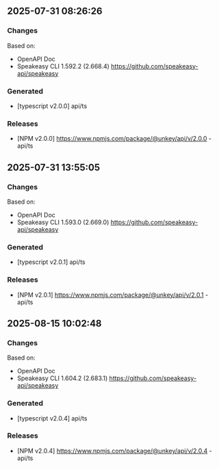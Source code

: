 

## 2025-07-31 08:26:26
### Changes
Based on:
- OpenAPI Doc  
- Speakeasy CLI 1.592.2 (2.668.4) https://github.com/speakeasy-api/speakeasy
### Generated
- [typescript v2.0.0] api/ts
### Releases
- [NPM v2.0.0] https://www.npmjs.com/package/@unkey/api/v/2.0.0 - api/ts

## 2025-07-31 13:55:05
### Changes
Based on:
- OpenAPI Doc  
- Speakeasy CLI 1.593.0 (2.669.0) https://github.com/speakeasy-api/speakeasy
### Generated
- [typescript v2.0.1] api/ts
### Releases
- [NPM v2.0.1] https://www.npmjs.com/package/@unkey/api/v/2.0.1 - api/ts

## 2025-08-15 10:02:48
### Changes
Based on:
- OpenAPI Doc  
- Speakeasy CLI 1.604.2 (2.683.1) https://github.com/speakeasy-api/speakeasy
### Generated
- [typescript v2.0.4] api/ts
### Releases
- [NPM v2.0.4] https://www.npmjs.com/package/@unkey/api/v/2.0.4 - api/ts
